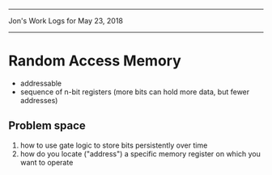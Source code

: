 *****************************************************************

Jon's Work Logs for May 23, 2018

*****************************************************************

# Random Access Memory
* addressable
* sequence of n-bit registers (more bits can hold more data, but fewer addresses)

## Problem space
1. how to use gate logic to store bits persistently over time
2. how do you locate ("address") a specific memory register on which you want to operate

